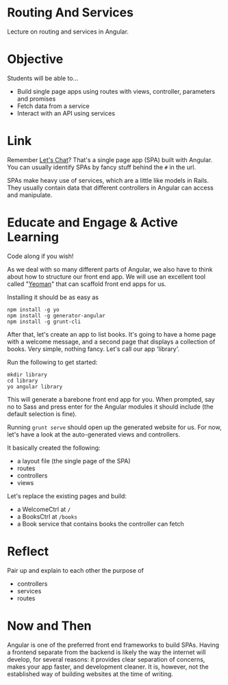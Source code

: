# Routing And Services
Lecture on routing and services in Angular.

# Objective
Students will be able to...

- Build single page apps using routes with views, controller, parameters and promises
- Fetch data from a service
- Interact with an API using services

# Link
Remember [Let's Chat](https://lets-chat.firebaseapp.com/#/rooms)? That's a single page app (SPA) built with Angular. You can usually identify SPAs by fancy stuff behind the `#` in the url.

SPAs make heavy use of services, which are a little like models in Rails. They usually contain data that different controllers in Angular can access and manipulate.

# Educate and Engage & Active Learning
Code along if you wish!

As we deal with so many different parts of Angular, we also have to think about how to structure our front end app. We will use an excellent tool called "[Yeoman](http://yeoman.io/)" that can scaffold front end apps for us.

Installing it should be as easy as

```shell
npm install -g yo
npm install -g generator-angular
npm install -g grunt-cli
```

After that, let's create an app to list books. It's going to have a home page with a welcome message, and a second page that displays a collection of books. Very simple, nothing fancy. Let's call our app 'library'.

Run the following to get started:

```shell
mkdir library
cd library
yo angular library
```

This will generate a barebone front end app for you. When prompted, say no to Sass and press enter for the Angular modules it should include (the default selection is fine).

Running `grunt serve` should open up the generated website for us. For now, let's have a look at the auto-generated views and controllers.

It basically created the following:

- a layout file (the single page of the SPA)
- routes
- controllers
- views

Let's replace the existing pages and build:

- a WelcomeCtrl at `/`
- a BooksCtrl at `/books`
- a Book service that contains books the controller can fetch

# Reflect
Pair up and explain to each other the purpose of
- controllers
- services
- routes

# Now and Then
Angular is one of the preferred front end frameworks to build SPAs. Having a frontend separate from the backend is likely the way the internet will develop, for several reasons: it provides clear separation of concerns, makes your app faster, and development cleaner. It is, however, not the established way of building websites at the time of writing.
